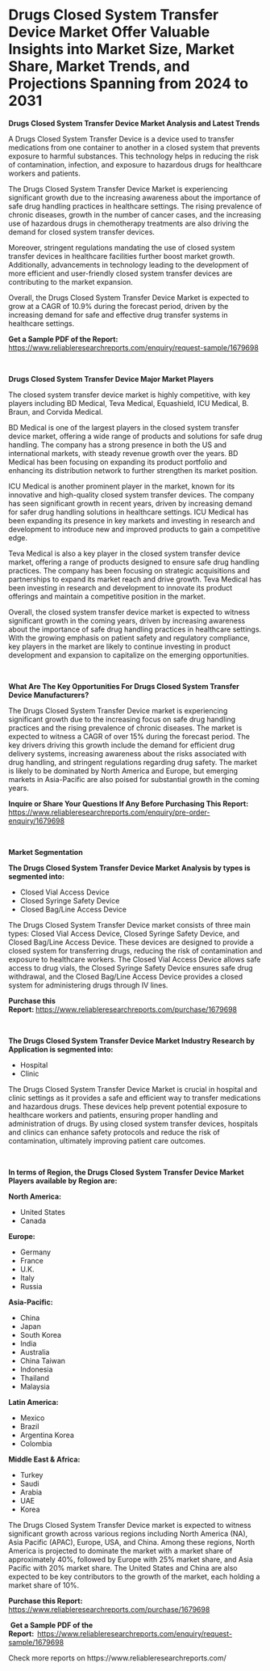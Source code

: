<p><h1>Drugs Closed System Transfer Device Market Offer Valuable Insights into Market Size, Market Share, Market Trends, and Projections Spanning from 2024 to 2031</h1></p><p><strong>Drugs Closed System Transfer Device Market Analysis and Latest Trends</strong></p>
<p><p>A Drugs Closed System Transfer Device is a device used to transfer medications from one container to another in a closed system that prevents exposure to harmful substances. This technology helps in reducing the risk of contamination, infection, and exposure to hazardous drugs for healthcare workers and patients.</p><p>The Drugs Closed System Transfer Device Market is experiencing significant growth due to the increasing awareness about the importance of safe drug handling practices in healthcare settings. The rising prevalence of chronic diseases, growth in the number of cancer cases, and the increasing use of hazardous drugs in chemotherapy treatments are also driving the demand for closed system transfer devices.</p><p>Moreover, stringent regulations mandating the use of closed system transfer devices in healthcare facilities further boost market growth. Additionally, advancements in technology leading to the development of more efficient and user-friendly closed system transfer devices are contributing to the market expansion.</p><p>Overall, the Drugs Closed System Transfer Device Market is expected to grow at a CAGR of 10.9% during the forecast period, driven by the increasing demand for safe and effective drug transfer systems in healthcare settings.</p></p>
<p><strong>Get a Sample PDF of the Report:&nbsp;</strong> <a href="https://www.reliableresearchreports.com/enquiry/request-sample/1679698">https://www.reliableresearchreports.com/enquiry/request-sample/1679698</a></p>
<p>&nbsp;</p>
<p><strong>Drugs Closed System Transfer Device Major Market Players</strong></p>
<p><p>The closed system transfer device market is highly competitive, with key players including BD Medical, Teva Medical, Equashield, ICU Medical, B. Braun, and Corvida Medical. </p><p>BD Medical is one of the largest players in the closed system transfer device market, offering a wide range of products and solutions for safe drug handling. The company has a strong presence in both the US and international markets, with steady revenue growth over the years. BD Medical has been focusing on expanding its product portfolio and enhancing its distribution network to further strengthen its market position.</p><p>ICU Medical is another prominent player in the market, known for its innovative and high-quality closed system transfer devices. The company has seen significant growth in recent years, driven by increasing demand for safer drug handling solutions in healthcare settings. ICU Medical has been expanding its presence in key markets and investing in research and development to introduce new and improved products to gain a competitive edge.</p><p>Teva Medical is also a key player in the closed system transfer device market, offering a range of products designed to ensure safe drug handling practices. The company has been focusing on strategic acquisitions and partnerships to expand its market reach and drive growth. Teva Medical has been investing in research and development to innovate its product offerings and maintain a competitive position in the market.</p><p>Overall, the closed system transfer device market is expected to witness significant growth in the coming years, driven by increasing awareness about the importance of safe drug handling practices in healthcare settings. With the growing emphasis on patient safety and regulatory compliance, key players in the market are likely to continue investing in product development and expansion to capitalize on the emerging opportunities.</p></p>
<p>&nbsp;</p>
<p><strong>What Are The Key Opportunities For Drugs Closed System Transfer Device Manufacturers?</strong></p>
<p><p>The Drugs Closed System Transfer Device market is experiencing significant growth due to the increasing focus on safe drug handling practices and the rising prevalence of chronic diseases. The market is expected to witness a CAGR of over 15% during the forecast period. The key drivers driving this growth include the demand for efficient drug delivery systems, increasing awareness about the risks associated with drug handling, and stringent regulations regarding drug safety. The market is likely to be dominated by North America and Europe, but emerging markets in Asia-Pacific are also poised for substantial growth in the coming years.</p></p>
<p><strong>Inquire or Share Your Questions If Any Before Purchasing This Report:</strong> <a href="https://www.reliableresearchreports.com/enquiry/pre-order-enquiry/1679698">https://www.reliableresearchreports.com/enquiry/pre-order-enquiry/1679698</a></p>
<p>&nbsp;</p>
<p><strong>Market Segmentation</strong></p>
<p><strong>The Drugs Closed System Transfer Device Market Analysis by types is segmented into:</strong></p>
<p><ul><li>Closed Vial Access Device</li><li>Closed Syringe Safety Device</li><li>Closed Bag/Line Access Device</li></ul></p>
<p><p>The Drugs Closed System Transfer Device market consists of three main types: Closed Vial Access Device, Closed Syringe Safety Device, and Closed Bag/Line Access Device. These devices are designed to provide a closed system for transferring drugs, reducing the risk of contamination and exposure to healthcare workers. The Closed Vial Access Device allows safe access to drug vials, the Closed Syringe Safety Device ensures safe drug withdrawal, and the Closed Bag/Line Access Device provides a closed system for administering drugs through IV lines.</p></p>
<p><strong>Purchase this Report:&nbsp;</strong><a href="https://www.reliableresearchreports.com/purchase/1679698">https://www.reliableresearchreports.com/purchase/1679698</a></p>
<p>&nbsp;</p>
<p><strong>The Drugs Closed System Transfer Device Market Industry Research by Application is segmented into:</strong></p>
<p><ul><li>Hospital</li><li>Clinic</li></ul></p>
<p><p>The Drugs Closed System Transfer Device Market is crucial in hospital and clinic settings as it provides a safe and efficient way to transfer medications and hazardous drugs. These devices help prevent potential exposure to healthcare workers and patients, ensuring proper handling and administration of drugs. By using closed system transfer devices, hospitals and clinics can enhance safety protocols and reduce the risk of contamination, ultimately improving patient care outcomes.</p></p>
<p>&nbsp;</p>
<p><strong>In terms of Region, the Drugs Closed System Transfer Device Market Players available by Region are:</strong></p>
<p>
    <p> <strong> North America: </strong>
        <ul>
            <li>United States</li>
            <li>Canada</li>
        </ul>
        </p> 
    <p> <strong> Europe: </strong>
        <ul>
            <li>Germany</li>
            <li>France</li>
            <li>U.K.</li>
            <li>Italy</li>
            <li>Russia</li>
        </ul>
        </p> 
    <p> <strong> Asia-Pacific: </strong>
        <ul>
            <li>China</li>
            <li>Japan</li>
            <li>South Korea</li>
            <li>India</li>
            <li>Australia</li>
            <li>China Taiwan</li>
            <li>Indonesia</li>
            <li>Thailand</li>
            <li>Malaysia</li>
        </ul>
        </p> 
    <p> <strong> Latin America: </strong>
        <ul>
            <li>Mexico</li>
            <li>Brazil</li>
            <li>Argentina Korea</li>
            <li>Colombia</li>
        </ul>
        </p> 
    <p> <strong> Middle East & Africa: </strong>
        <ul>
            <li>Turkey</li>
            <li>Saudi</li>
            <li>Arabia</li>
            <li>UAE</li>
            <li>Korea</li>
        </ul>
    </p>
    </p>
<p><p>The Drugs Closed System Transfer Device market is expected to witness significant growth across various regions including North America (NA), Asia Pacific (APAC), Europe, USA, and China. Among these regions, North America is projected to dominate the market with a market share of approximately 40%, followed by Europe with 25% market share, and Asia Pacific with 20% market share. The United States and China are also expected to be key contributors to the growth of the market, each holding a market share of 10%.</p></p>
<p><strong>Purchase this Report: </strong><a href="https://www.reliableresearchreports.com/purchase/1679698">https://www.reliableresearchreports.com/purchase/1679698</a></p>
<p>&nbsp;<strong>Get a Sample PDF of the Report:&nbsp;&nbsp;</strong><a href="https://www.reliableresearchreports.com/enquiry/request-sample/1679698">https://www.reliableresearchreports.com/enquiry/request-sample/1679698</a></p>
<p><strong></strong></p>
<p>Check more reports on https://www.reliableresearchreports.com/</p>